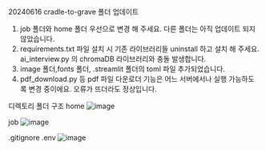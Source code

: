 20240616 cradle-to-grave 폴더 업데이트

1) job 폴더와 home 폴더 우선으로 변경 해 주세요. 다른 폴더는 아직 업데이트 되지 않았습니다.
2) requirements.txt 파일 설치 시 기존 라이브러리들 uninstall 하고 설치 해 주세요.
   ai_interview.py 의 chromaDB 라이브러리와 충돌 발생합니다.
3) image 폴더,fonts 폴더, .streamlit 폴더의 toml 파일 추가되었습니다.
4) pdf_download.py 등 pdf 파일 다운로더 기능은 어느 서버에서나 실행 가능하도록 변경 중이에요. 오류가 뜨더라도 정상입니다.

디렉토리 폴더 구조
home
![image](https://github.com/O2B2TEAM/O2B2WEB/assets/112530099/d6c3b0e4-69f7-4201-af55-eaa58cda64ec)

job
![image](https://github.com/O2B2TEAM/O2B2WEB/assets/112530099/4233ef76-5797-4c90-b973-075234873d07)

.gitignore
.env
![image](https://github.com/O2B2TEAM/O2B2WEB/assets/112530099/3bcb09f5-80ab-4b6b-837e-29ee76f926a4)

